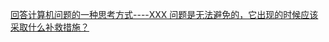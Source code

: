 [回答计算机问题的一种思考方式----XXX 问题是无法避免的，它出现的时候应该采取什么补救措施？](https://mp.weixin.qq.com/s/FDcZINybJPw8LpSNUAbdUA)